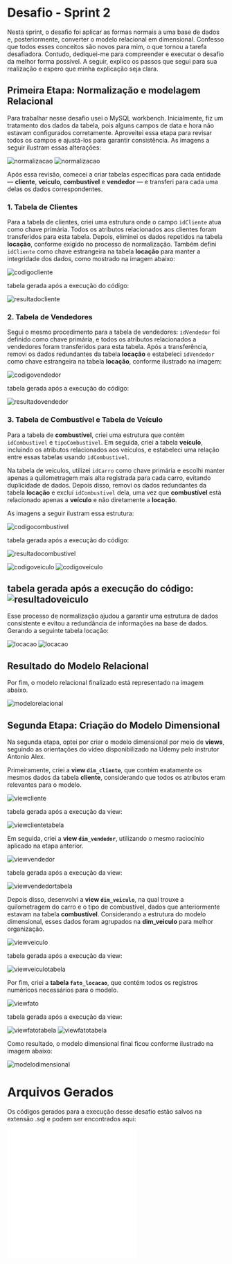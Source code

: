 # Desafio - Sprint 2

Nesta sprint, o desafio foi aplicar as formas normais a uma base de dados e, posteriormente, converter o modelo relacional em dimensional. Confesso que todos esses conceitos são novos para mim, o que tornou a tarefa desafiadora. Contudo, dediquei-me para compreender e executar o desafio da melhor forma possível. A seguir, explico os passos que segui para sua realização e espero que minha explicação seja clara.

## Primeira Etapa: Normalização e modelagem Relacional

Para trabalhar nesse desafio usei o MySQL workbench.
Inicialmente, fiz um tratamento dos dados da tabela, pois alguns campos de data e hora não estavam configurados corretamente. Aproveitei essa etapa para revisar todos os campos e ajustá-los para garantir consistência. As imagens a seguir ilustram essas alterações:

![normalizacao](../Evidencias/Desafio-Relacional/tratamentodados.png)
![normalizacao](../Evidencias/Desafio-Relacional/tratamentodados2.png)

Após essa revisão, comecei a criar tabelas específicas para cada entidade — **cliente**, **veículo**, **combustível** e **vendedor** — e transferi para cada uma delas os dados correspondentes.

### 1. Tabela de Clientes

Para a tabela de clientes, criei uma estrutura onde o campo `idCliente` atua como chave primária. Todos os atributos relacionados aos clientes foram transferidos para esta tabela. Depois, eliminei os dados repetidos na tabela **locação**, conforme exigido no processo de normalização. Também defini `idCliente` como chave estrangeira na tabela **locação** para manter a integridade dos dados, como mostrado na imagem abaixo:

![codigocliente](../Evidencias/Desafio-Relacional/cliente.png)

tabela gerada após a execução do código: 

![resultadocliente](../Evidencias/Desafio-Relacional/tbcliente.png)

### 2. Tabela de Vendedores

Segui o mesmo procedimento para a tabela de vendedores: `idVendedor` foi definido como chave primária, e todos os atributos relacionados a vendedores foram transferidos para esta tabela. Após a transferência, removi os dados redundantes da tabela **locação** e estabeleci `idVendedor` como chave estrangeira na tabela **locação**, conforme ilustrado na imagem:

![codigovendedor](../Evidencias/Desafio-Relacional/vendedor.png)

tabela gerada após a execução do código: 

![resultadovendedor](../Evidencias/Desafio-Relacional/tbvendedor.png)

### 3. Tabela de Combustível e Tabela de Veículo

Para a tabela de **combustível**, criei uma estrutura que contém `idCombustivel` e `tipoCombustivel`. Em seguida, criei a tabela **veículo**, incluindo os atributos relacionados aos veículos, e estabeleci uma relação entre essas tabelas usando `idCombustivel`.

Na tabela de veículos, utilizei `idCarro` como chave primária e escolhi manter apenas a quilometragem mais alta registrada para cada carro, evitando duplicidade de dados. Depois disso, removi os dados redundantes da tabela **locação** e excluí `idCombustivel` dela, uma vez que **combustível** está relacionado apenas a **veículo** e não diretamente a **locação**.

As imagens a seguir ilustram essa estrutura:

![codigocombustivel](../Evidencias/Desafio-Relacional/combustivel.png)

tabela gerada após a execução do código: 

![resultadocombustivel](../Evidencias/Desafio-Relacional/tbcombustivel.png)

![codigoveiculo](../Evidencias/Desafio-Relacional/veiculo.png)
![codigoveiculo](../Evidencias/Desafio-Relacional/veiculo2.png)

tabela gerada após a execução do código: 
![resultadoveiculo](../Evidencias/Desafio-Relacional/tbcarro.png)
---

Esse processo de normalização ajudou a garantir uma estrutura de dados consistente e evitou a redundância de informações na base de dados.
Gerando a seguinte tabela locação:

![locacao](../Evidencias/Desafio-Relacional/tblocacao1.png)
![locacao](../Evidencias/Desafio-Relacional/tblocacao2.png)

## Resultado do Modelo Relacional

Por fim, o modelo relacional finalizado está representado na imagem abaixo.

![modelorelacional](../Evidencias/Desafio-Relacional/modelorelacional.png)


## Segunda Etapa: Criação do Modelo Dimensional

Na segunda etapa, optei por criar o modelo dimensional por meio de **views**, seguindo as orientações do vídeo disponibilizado na Udemy pelo instrutor Antonio Alex.

Primeiramente, criei a **view `dim_cliente`**, que contém exatamente os mesmos dados da tabela **cliente**, considerando que todos os atributos eram relevantes para o modelo.

![viewcliente](../Evidencias/Desafio-Dimensional/dim_cliente.png)

tabela gerada após a execução da view:

![viewclientetabela](../Evidencias/Desafio-Dimensional/dimcliente.png)

Em seguida, criei a **view `dim_vendedor`**, utilizando o mesmo raciocínio aplicado na etapa anterior.

![viewvendedor](../Evidencias/Desafio-Dimensional/dim_vendedor.png)

tabela gerada após a execução da view:

![viewvendedortabela](../Evidencias/Desafio-Dimensional/dimvendedor.png)

Depois disso, desenvolvi a **view `dim_veiculo`**, na qual trouxe a quilometragem do carro e o tipo de combustível, dados que anteriormente estavam na tabela **combustível**. Considerando a estrutura do modelo dimensional, esses dados foram agrupados na **dim_veiculo** para melhor organização.

![viewveiculo](../Evidencias/Desafio-Dimensional/dim_veiculo.png)

tabela gerada após a execução da view:

![viewveiculotabela](../Evidencias/Desafio-Dimensional/dimveiculo.png)

Por fim, criei a **tabela `fato_locacao`**, que contém todos os registros numéricos necessários para o modelo.

![viewfato](../Evidencias/Desafio-Dimensional/tabela_fato.png)

tabela gerada após a execução da view:

![viewfatotabela](../Evidencias/Desafio-Dimensional/fato1.png)
![viewfatotabela](../Evidencias/Desafio-Dimensional/fato2.png)


Como resultado, o modelo dimensional final ficou conforme ilustrado na imagem abaixo:

![modelodimensional](../Evidencias/Desafio-Dimensional/modelodimensional.png)


# Arquivos Gerados

Os códigos gerados para a execução desse desafio estão salvos na extensão .sql e podem ser encontrados aqui:

![modelorelacional](../Desafio/modelorelacional/relacionalconcessionaria.sql)
![modelodimensional](../Desafio/modelodimensional/dimensionalconcessionaria.sql)

